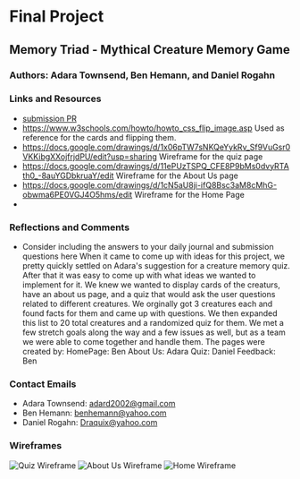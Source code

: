 # Final Project

## Memory Triad - Mythical Creature Memory Game

### Authors: Adara Townsend, Ben Hemann, and Daniel Rogahn

### Links and Resources
* [submission PR](http://xyz.com)
* https://www.w3schools.com/howto/howto_css_flip_image.asp Used as reference for the cards and flipping them.
* https://docs.google.com/drawings/d/1x06pTW7sNKQeYykRv_Sf9VuGsr0VKKibgXXojfrjdPU/edit?usp=sharing Wireframe for the quiz page
* https://docs.google.com/drawings/d/11ePUzTSPQ_CFE8P9bMs0dvyRTAth0_-8auYGDbkruaY/edit Wireframe for the About Us page
* https://docs.google.com/drawings/d/1cN5aU8ji-ifQ8Bsc3aM8cMhG-obwma6PE0VGJ4O5hms/edit Wireframe for the Home Page
* 

### Reflections and Comments
* Consider including the answers to your daily journal and submission questions here
When it came to come up with ideas for this project, we pretty quickly settled on Adara's suggestion for a creature memory quiz. After that it was easy to come up with what ideas we wanted to implement for it. We knew we wanted to display cards of the creaturs, have an about us page, and a quiz that would ask the user questions related to different creatures. We orginally got 3 creatures each and found facts for them and came up with questions. We then expanded this list to 20 total creatures and a randomized quiz for them. We met a few stretch goals along the way and a few issues as well, but as a team we were able to come together and handle them. 
The pages were created by:
HomePage: Ben
About Us: Adara
Quiz: Daniel
Feedback: Ben


### Contact Emails
* Adara Townsend: adard2002@gmail.com
* Ben Hemann: benhemann@yahoo.com
* Daniel Rogahn: Draquix@yahoo.com


### Wireframes
![Quiz Wireframe](images/ProjectWeekWireframeQuiz)
![About Us Wireframe](images/ProjectWeekWireframeAboutUs)
![Home Wireframe](images/ProjectWeekWireframeHome)